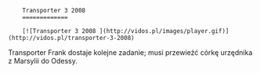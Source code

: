 
        Transporter 3 2008 
        =============
        
        [![Transporter 3 2008 ](http://vidos.pl/images/player.gif)](http://vidos.pl/transporter-3-2008)
        
        
 Transporter Frank dostaje kolejne zadanie; musi przewieźć córkę urzędnika z Marsylii do Odessy.
    